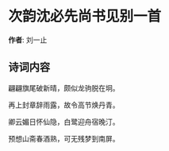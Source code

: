 # 次韵沈必先尚书见别一首

**作者**: 刘一止

## 诗词内容

翩翩旗尾破新晴，颇似龙驹脱在坰。

再上封章辞雨露，故令高节焕丹青。

卿云媚日怀仙隐，白鹭迎舟宿晚汀。

预想山斋春酒熟，可无残梦到南屏。

